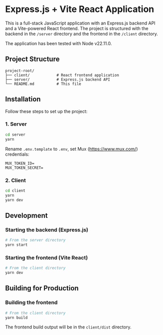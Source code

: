 # Express.js + Vite React Application

This is a full-stack JavaScript application with an Express.js backend API and a Vite-powered React frontend. The project is structured with the backend in the `/server` directory and the frontend in the `/client` directory.

The application has been tested with Node v22.11.0.

## Project Structure

```
project-root/
├── client/            # React frontend application
├── server/            # Express.js backend API
└── README.md          # This file
```

## Installation

Follow these steps to set up the project:

### 1. Server

```bash
cd server
yarn
```

Rename `.env.template` to `.env`, set Mux (https://www.mux.com/) credentials:

```
MUX_TOKEN_ID=
MUX_TOKEN_SECRET=
```

### 2. Client

```bash
cd client
yarn
yarn dev
```

## Development

### Starting the backend (Express.js)

```bash
# From the server directory
yarn start
```

### Starting the frontend (Vite React)

```bash
# From the client directory
yarn dev
```

## Building for Production

### Building the frontend

```bash
# From the client directory
yarn build
```

The frontend build output will be in the `client/dist` directory.
